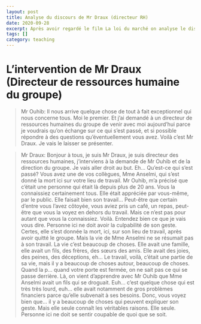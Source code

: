 ```yaml
--- 
layout: post
title: Analyse du discours de Mr Draux (directeur RH)	 
date: 2020-09-28 
excerpt: Après avoir regardé le film La loi du marché on analyse le discours de Mr Draux, en utilant hypothes.is.  
tags: []
category: teaching
---
```


# L’intervention de Mr Draux (Directeur de ressources humaine du groupe)

> Mr Ouhib: Il nous arrive quelque chose de tout à fait exceptionnel qui nous concerne tous. Moi le premier. Et j’ai demandé à un directeur de ressources humaines du groupe de venir avec moi aujourd’hui parce je voudrais qu’on échange sur ce qui s’est passé, et si possible répondre à des questions qu’éventuellement vous avez. Voilà c’est Mr Draux. Je vais le laisser se présenter.

> Mr Draux: Bonjour à tous, je suis Mr Draux, je suis directeur des ressources humaines, j’interviens à la demande de Mr Ouhib et de la direction du groupe. Je vais aller droit au but. Eh... Qu’est-ce qui s’est passé? Vous avez une de vos collègues, Mme Anselmi, qui s’est donné la mort ici sur votre lieu de travail. Mr Ouhib, m’a précisé que c’était une personne qui était là depuis plus de 20 ans. Vous la connaissiez certainement tous. Elle était appréciée par vous-même, par le public. Elle faisait bien son travail... Peut-être que certain d’entre vous l’avez côtoyée, vous aviez pris un café, un repas, peut-être que vous la voyez en dehors du travail. Mais ce n’est pas pour autant que vous la connaissiez. Voilà. Entendez bien ce que je vais vous dire. Personne ici ne doit avoir la culpabilité de son geste. Certes, elle s’est donnée la mort, ici, sur son lieu de travail, après avoir quitté le groupe. Mais la vie de Mme Anselmi ne se résumait pas à son travail. La vie c’est beaucoup de choses. Elle avait une famille, elle avait un fils, des frères, des sœurs des amis. Elle avait des joies, des peines, des déceptions, eh... Le travail, voilà, c’était une partie de sa vie, mais il y a beaucoup de choses autour, beaucoup de choses. Quand la p... quand votre porte est fermée, on ne sait pas ce qui se passe derrière. Là, on vient d’apprendre avec Mr Ouhib que Mme Anselmi avait un fils qui se droguait. Euh... c’est quelque chose qui est très très lourd, euh... elle avait notamment de gros problèmes financiers parce qu’elle subvenait à ses besoins. Donc, vous voyez bien que... il y a beaucoup de choses qui peuvent expliquer son geste. Mais elle seule connaît les véritables raisons. Elle seule. Personne ici ne doit se sentir coupable de quoi que se soit.
